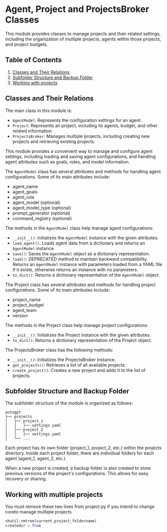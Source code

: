 

# Agent, Project and ProjectsBroker Classes

This module provides classes to manage projects and their related settings, including the organization of multiple projects, agents within those projects, and project budgets.

## Table of Contents

1. [Classes and Their Relations](#classes-and-their-relations)
2. [Subfolder Structure and Backup Folder](#subfolder-structure-and-backup-folder)
3. [Working with projects](#working-with-projects)

## Classes and Their Relations

The main class in this module is:

- `AgentModel`: Represents the configuration settings for an agent.
- `Project`: Represents an project, including its agents, budget, and other related information.
- `ProjectsBroker`: Manages multiple projects, including creating new projects and retrieving existing projects.

This module provides a convenient way to manage and configure agent settings, including loading and saving agent configurations, and handling agent attributes such as goals, roles, and model information.

The `AgentModel` class has several attributes and methods for handling agent configurations. Some of its main attributes include:
- agent_name
- agent_goals
- agent_role
- agent_model (optional)
- agent_model_type (optional)
- prompt_generator (optional)
- command_registry (optional)

The methods in the `AgentModel` class help manage agent configurations:

- `__init__()`: Initializes the `AgentModel` instance with the given attributes.
- `load_agent()`: Loads agent data from a dictionary and returns an `AgentModel` instance.
- `save()`: Saves the `AgentModel` object as a dictionary representation.
- `load()`: DEPRECATED method to maintain backward compatibility. Returns an `AgentModel` instance with parameters loaded from a YAML file if it exists, otherwise returns an instance with no parameters.
- `to_dict()`: Returns a dictionary representation of the `AgentModel` object.

The Project class has several attributes and methods for handling project configurations. Some of its main attributes include:

- project_name
- project_budget
- agent_team
- version

The methods in the Project class help manage project configurations:
- `__init__()`: Initializes the Project instance with the given attributes.
- `to_dict()`: Returns a dictionary representation of the Project object.

The ProjectsBroker class has the following methods:
- `__init__()`: Initializes the ProjectsBroker instance.
- `get_projects()`: Retrieves a list of all available projects.
- `create_project()`: Creates a new project and adds it to the list of projects.

## Subfolder Structure and Backup Folder

The subfolder structure of the module is organized as follows:

```
autogpt
├── projects
│   ├── project_1
│   │   ├── settings.yaml
│   ├── project_2
│   │   ├── settings.yaml
│   └── ...
```

Each project has its own folder (project_1, project_2, etc.) within the projects directory. Inside each project folder, there are individual folders for each agent (agent_1, agent_2, etc.).

When a new project is created, a backup folder is also created to store previous versions of the project's configurations. This allows for easy recovery or sharing.


## Working with multiple projects

You must remove these two lines from project.py if you intend to change coreto manage multiple projects
```python
shutil.rmtree(current_project_foldername)
createdir = True  
```
